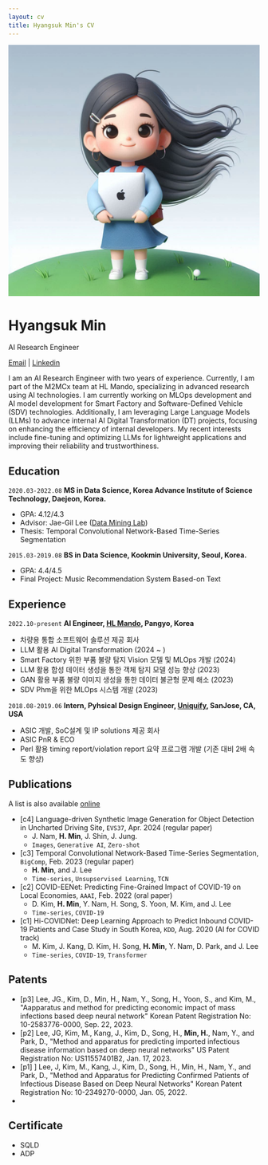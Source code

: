 ```yaml
---
layout: cv
title: Hyangsuk Min's CV
---
```


<img src="/assets/grace_avatar.jpeg" alt="profile avatar" class="profile-image">


# Hyangsuk Min

AI Research Engineer

<div id="webaddress">
<a href="hyangsukmin@email.com">Email</a> | 
<a href="https://www.linkedin.com/in/hyangsukmin/">Linkedin</a>
</div>

I am an AI Research Engineer with two years of experience. Currently, I am part of the M2MCx team at HL Mando, specializing in advanced research using AI technologies. I am currently working on MLOps development and AI model development for Smart Factory and Software-Defined Vehicle (SDV) technologies. Additionally, I am leveraging Large Language Models (LLMs) to advance internal AI Digital Transformation (DT) projects, focusing on enhancing the efficiency of internal developers. My recent interests include fine-tuning and optimizing LLMs for lightweight applications and improving their reliability and trustworthiness.


## Education
`2020.03-2022.08` __MS in Data Science, Korea Advance Institute of Science Technology, Daejeon, Korea.__
- GPA: 4.12/4.3
- Advisor: Jae-Gil Lee (<a href="https://kaistdmlab.org">Data Mining Lab</a>)
- Thesis: Temporal Convolutional Network-Based Time-Series Segmentation

`2015.03-2019.08` __BS in Data Science, Kookmin University, Seoul, Korea.__
  - GPA: 4.4/4.5
  - Final Project: Music Recommendation System Based-on Text

## Experience
`2022.10-present` __AI Engineer, <a href="https://www.hlmando.com/ko/solution/sw.do">HL Mando</a>, Pangyo, Korea__ 
- 차량용 통합 소프트웨어 솔루션 제공 회사
- LLM 활용 AI Digital Transformation (2024 ~ )
- Smart Factory 위한 부품 불량 탐지 Vision 모델 및 MLOps 개발 (2024)
- LLM 활용 합성 데이터 생성을 통한 객체 탐지 모델 성능 향상 (2023)
- GAN 활용 부품 불량 이미지 생성을 통한 데이터 불균형 문제 해소 (2023)
- SDV Phm을 위한 MLOps 시스템 개발 (2023)
  
`2018.08-2019.06` __Intern, Pyhsical Design Engineer, <a href="https://www.uniquify.com">Uniquify</a>, SanJose, CA, USA__ 
- ASIC 개발, SoC설계 및 IP solutions 제공 회사
- ASIC PnR & ECO
- Perl 활용 timing report/violation report 요약 프로그램 개발 (기존 대비 2배 속도 향상)


## Publications
A list is also available [online](http://scholar.google.co.uk/citations?user=U24LXHAAAAAJ)

- [c4] Language-driven Synthetic Image Generation for Object Detection in Uncharted Driving Site, `EVS37`, Apr. 2024 (regular paper)
  - J. Nam, **H. Min**, J. Shin, J. Jung.
  - `Images`, `Generative AI`, `Zero-shot`
- [c3] Temporal Convolutional Network-Based Time-Series Segmentation, `BigComp`, Feb. 2023 (regular paper)
  - **H. Min**, and J. Lee
  - `Time-series`, `Unsupservised Learning`, `TCN`
- [c2] COVID-EENet: Predicting Fine-Grained Impact of COVID-19 on Local Economies, `AAAI`, Feb. 2022 (oral paper)
  - D. Kim, **H. Min**, Y. Nam, H. Song, S. Yoon, M. Kim, and J. Lee
  - `Time-series`, `COVID-19`
- [c1] Hi-COVIDNet: Deep Learning Approach to Predict Inbound COVID-19 Patients and Case Study in South Korea, `KDD`, Aug. 2020 (AI for COVID track)
  - M. Kim, J. Kang, D. Kim, H. Song, **H. Min**, Y. Nam, D. Park, and J. Lee
  - `Time-series`, `COVID-19`, `Transformer`

## Patents
- [p3] Lee, JG., Kim, D., Min, H., Nam, Y., Song, H., Yoon, S., and Kim, M., "Aapparatus and method for predicting economic impact of mass infections based deep neural network" Korean Patent Registration No: 10-2583776-0000, Sep. 22, 2023.
- [p2] Lee, JG, Kim, M., Kang, J., Kim, D., Song, H., **Min, H.**, Nam, Y., and Park, D., "Method and apparatus for predicting imported infectious disease information based on deep neural networks" US Patent Registration No: US11557401B2, Jan. 17, 2023.
- [p1] ] Lee, J, Kim, M., Kang, J., Kim, D., Song, H., Min, H., Nam, Y., and Park, D., "Method and Apparatus for Predicting Confirmed Patients of Infectious Disease Based on Deep Neural Networks" Korean Patent Registration No: 10-2349270-0000, Jan. 05, 2022.
- 
## Certificate
- SQLD
- ADP

<!-- ### Footer

Last updated: May 2024 -->


